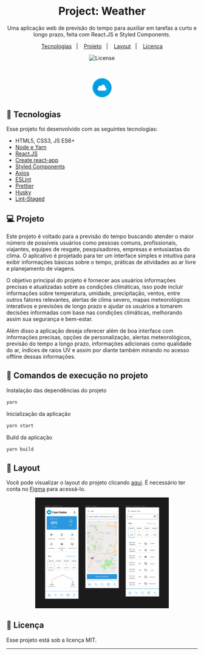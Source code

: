 <h1 align="center"> Project: Weather </h1>

<p align="center">
Uma aplicação web de previsão do tempo para auxiliar em tarefas a curto e longo prazo, feita com React.JS e Styled Components.
</p>

<p align="center">
  <a href="#-tecnologias">Tecnologias</a>&nbsp;&nbsp;&nbsp;|&nbsp;&nbsp;&nbsp;
  <a href="#-projeto">Projeto</a>&nbsp;&nbsp;&nbsp;|&nbsp;&nbsp;&nbsp;
  <a href="#-layout">Layout</a>&nbsp;&nbsp;&nbsp;|&nbsp;&nbsp;&nbsp;
  <a href="#memo-licença">Licença</a>
</p>

<p align="center">
  <img alt="License" src="https://img.shields.io/static/v1?label=license&message=MIT&color=49AA26&labelColor=000000">
</p>

<br>

<p align="center">
  <img alt="logo project" src=".github/project.png" width="10%">
</p>

## 🚀 Tecnologias

Esse projeto foi desenvolvido com as seguintes tecnologias:

- HTML5, CSS3, JS ES6+
- [Node e Yarn](https://nodejs.org/)
- [React.JS](https://react.dev/learn)
- [Create react-app](https://Reactjs.org/docs/api-reference/create-React-app)
- [Styled Components](https://styled-components.com/docs)
- [Axios](https://axios-http.com/ptbr/docs/intro)
- [ESLint](https://eslint.org/docs/latest/)
- [Prettier](https://prettier.io/docs/en/index.html)
- [Husky](https://typicode.github.io/husky/#/)
- [Lint-Staged](https://valchan.com.br/lint-staged-husky/)

## 💻 Projeto

Este projeto é voltado para a previsão do tempo buscando atender o maior número de possíveis usuários como pessoas comuns, profissionais, viajantes, equipes de resgate, pesquisadores, empresas e entusiastas do clima. O aplicativo é projetado para ter um interface simples e intuitiva para exibir informações básicas sobre o tempo, práticas de atividades ao ar livre e planejamento de viagens.

O objetivo principal do projeto é fornecer aos usuários informações precisas e atualizadas sobre as condições climáticas, isso pode incluir informações sobre temperatura, umidade, precipitação, ventos, entre outros fatores relevantes, alertas de clima severo, mapas meteorológicos interativos e previsões de longo prazo e ajudar os usuários a tomarem decisões informadas com base nas condições climáticas, melhorando assim sua segurança e bem-estar.

Além disso a aplicação deseja oferecer além de boa interface com informações precisas, opções de personalização, alertas meteorológicos, previsão do tempo a longo prazo, informações adicionais como qualidade do ar, índices de raios UV e assim por diante também mirando no acesso offline dessas informações.

## 🏡 Comandos de execução no projeto

Instalação das dependências do projeto

```sh
yarn
```

Inicialização da aplicação

```sh
yarn start
```

Build da aplicação

```sh
yarn build
```

## 🔖 Layout

Você pode visualizar o layout do projeto clicando [aqui](https://www.figma.com/file/9Cx6jH0RyS2MdKzLuT1DX1/Project-Weather?type=design&node-id=5-3&t=hHrWK23PFmBJdOqw-0). É necessário ter conta no [Figma](https://figma.com) para acessá-lo.

<p align="center">
  <img alt="weather" src=".github/layout.png" width="70%">
</p>

## 📝 Licença

Esse projeto está sob a licença MIT.

---
